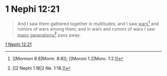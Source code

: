 # 1 Nephi 12:21

> And I saw them gathered together in multitudes; and I saw <u>wars</u>[^a] and rumors of wars among them; and in wars and rumors of wars I saw <u>many generations</u>[^b] pass away.

[1 Nephi 12:21](https://www.churchofjesuschrist.org/study/scriptures/bofm/1-ne/12?lang=eng&id=p21#p21)


[^a]: [[Mormon 8.8|Morm. 8:8]]; [[Moroni 1.2|Moro. 1:2.]]
[^b]: [[2 Nephi 1.18|2 Ne. 1:18.]]
